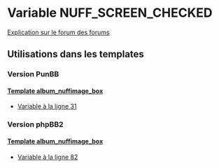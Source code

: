 # Variable NUFF_SCREEN_CHECKED
[Explication sur le forum des forums](http://forum.forumactif.com/t294113-listing-des-variables#NUFF_SCREEN_CHECKED)
## Utilisations dans les templates
### Version PunBB
#### [Template album_nuffimage_box](punbb/album_nuffimage_box.md)
* [Variable à la ligne 31](../punbb/album_nuffimage_box.tpl#L31)
### Version phpBB2
#### [Template album_nuffimage_box](subsilver/album_nuffimage_box.md)
* [Variable à la ligne 82](../subsilver/album_nuffimage_box.tpl#L82)
